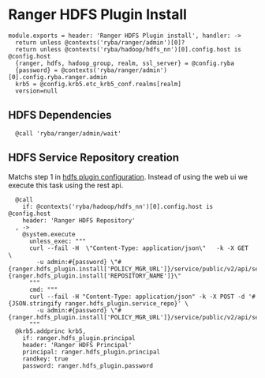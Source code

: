 
# Ranger HDFS Plugin Install

    module.exports = header: 'Ranger HDFS Plugin install', handler: ->
      return unless @contexts('ryba/ranger/admin')[0]?
      return unless @contexts('ryba/hadoop/hdfs_nn')[0].config.host is @config.host
      {ranger, hdfs, hadoop_group, realm, ssl_server} = @config.ryba
      {password} = @contexts('ryba/ranger/admin')[0].config.ryba.ranger.admin
      krb5 = @config.krb5.etc_krb5_conf.realms[realm]
      version=null

## HDFS Dependencies

      @call 'ryba/ranger/admin/wait'

## HDFS Service Repository creation
Matchs step 1 in [hdfs plugin configuration][hdfs-plugin]. Instead of using the web ui
we execute this task using the rest api.

      @call 
        if: @contexts('ryba/hadoop/hdfs_nn')[0].config.host is @config.host 
        header: 'Ranger HDFS Repository'
      , ->
        @system.execute
          unless_exec: """
          curl --fail -H  \"Content-Type: application/json\"   -k -X GET  \ 
            -u admin:#{password} \"#{ranger.hdfs_plugin.install['POLICY_MGR_URL']}/service/public/v2/api/service/name/#{ranger.hdfs_plugin.install['REPOSITORY_NAME']}\"
          """
          cmd: """
          curl --fail -H "Content-Type: application/json" -k -X POST -d '#{JSON.stringify ranger.hdfs_plugin.service_repo}' \
            -u admin:#{password} \"#{ranger.hdfs_plugin.install['POLICY_MGR_URL']}/service/public/v2/api/service/\"
          """
      @krb5.addprinc krb5,
        if: ranger.hdfs_plugin.principal
        header: 'Ranger HDFS Principal'
        principal: ranger.hdfs_plugin.principal
        randkey: true
        password: ranger.hdfs_plugin.password

[hdfs-plugin]:(https://docs.hortonworks.com/HDPDocuments/HDP2/HDP-2.4.0/bk_installing_manually_book/content/installing_ranger_plugins.html#installing_ranger_hdfs_plugin)
[hdfs-plugin-source]: https://github.com/apache/incubator-ranger/blob/ranger-0.6/agents-audit/src/main/java/org/apache/ranger/audit/utils/InMemoryJAASConfiguration.java
